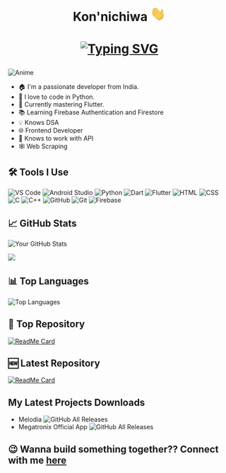 <h1 align="center">Kon'nichiwa <img src="https://github.com/iamthetwodigiter/iamthetwodigiter/blob/main/gifs/Hi.gif" width="35px"></h1>
<h1 align = "center">
  
<a href="https://git.io/typing-svg"><img src="https://readme-typing-svg.herokuapp.com?font=Fira+Code&size=60&duration=1000&pause=600&color=008080&background=000000EE&center=true&vCenter=true&multiline=true&width=1920&height=384&lines=Hello+there!;My+name+is+Prabhat+Jana;Welcome+to+my+Profile" alt="Typing SVG" /></a>
</h1>

![Anime](https://i.pinimg.com/736x/a4/12/b1/a412b1344e2a1bf02c273854edc370ea.jpg)

- 🏠 I'm a passionate developer from India.
- 🐍 I love to code in Python.
- 📱 Currently mastering Flutter.
- 📚 Learning Firebase Authentication and Firestore
- 💡 Knows DSA
- 🌐 Frontend Developer
- 🚀 Knows to work with API 
- 🕸️ Web Scraping 


## 🛠️ Tools I Use
![VS Code](https://img.icons8.com/fluency/48/000000/visual-studio-code-2019.png)
![Android Studio](https://img.icons8.com/color/48/000000/android-studio--v3.png)
![Python](https://img.icons8.com/color/48/000000/python--v1.png)
![Dart](https://img.icons8.com/color/48/000000/dart.png)
![Flutter](https://img.icons8.com/color/48/000000/flutter.png)
![HTML](https://img.icons8.com/color/48/000000/html-5--v1.png)
![CSS](https://img.icons8.com/color/48/000000/css3.png)
![C](https://img.icons8.com/color/48/000000/c-programming.png)
![C++](https://img.icons8.com/color/48/000000/c-plus-plus-logo.png)
![GitHub](https://img.icons8.com/fluency/48/000000/github.png)
![Git](https://img.icons8.com/color/48/000000/git.png)
![Firebase](https://img.icons8.com/color/48/000000/firebase.png)
## 📈 GitHub Stats
![Your GitHub Stats](https://github-readme-stats.vercel.app/api?username=iamthetwodigiter&show_icons=true&theme=radical)

![](https://github-readme-streak-stats.herokuapp.com/?user=iamthetwodigiter&theme=highcontrast&hide_border=true)

## 📊 Top Languages
![Top Languages](https://github-readme-stats.vercel.app/api/top-langs/?username=iamthetwodigiter&layout=compact&theme=radical)

## 🌟 Top Repository
[![ReadMe Card](https://github-readme-stats.vercel.app/api/pin/?username=iamthetwodigiter&repo=melodia&theme=radical)](https://github.com/iamthetwodigiter/Melodia)

## 🆕 Latest Repository
[![ReadMe Card](https://github-readme-stats.vercel.app/api/pin/?username=iamthetwodigiter&repo=melodia&theme=radical)](https://github.com/iamthetwodigiter/Melodia)

## My Latest Projects Downloads
- Melodia
![GitHub All Releases](https://img.shields.io/github/downloads/iamthetwodigiter/melodia/total?label=Downloads&logo=GitHub)
- Megatronix Official App
![GitHub All Releases](https://img.shields.io/github/downloads/iamthetwodigiter/Megatronix_App/total?label=Downloads&logo=GitHub)


## 😉 Wanna build something together?? Connect with me [here](mailto:itsmeprabhatjana@gmail.com)
